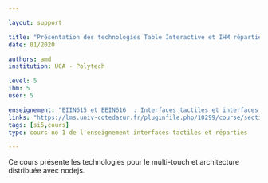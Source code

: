 ```yaml
---

layout: support

title: "Présentation des technologies Table Interactive et IHM réparties"
date: 01/2020

authors: amd
institution: UCA - Polytech

level: 5
ihm: 5
user: 5

enseignement: "EIIN615 et EEIN616  : Interfaces tactiles et interfaces réparties sur plusieurs supports"
links: "https://lms.univ-cotedazur.fr/pluginfile.php/10299/course/section/32961/Cours%20Interfaces%20Tactiles%20et%20R%C3%A9parties.pdf"
tags: [si5,cours]
type: cours no 1 de l'enseignement interfaces tactiles et réparties

---
```


Ce cours présente les technologies pour le multi-touch et architecture distribuée avec nodejs. 
